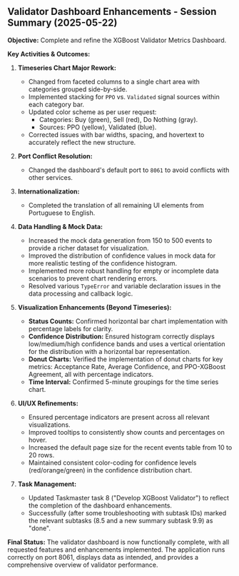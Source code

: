 ## Validator Dashboard Enhancements - Session Summary (2025-05-22)

**Objective:** Complete and refine the XGBoost Validator Metrics Dashboard.

**Key Activities & Outcomes:**

1.  **Timeseries Chart Major Rework:**

    - Changed from faceted columns to a single chart area with categories grouped side-by-side.
    - Implemented stacking for `PPO` vs. `Validated` signal sources within each category bar.
    - Updated color scheme as per user request:
      - Categories: Buy (green), Sell (red), Do Nothing (gray).
      - Sources: PPO (yellow), Validated (blue).
    - Corrected issues with bar widths, spacing, and hovertext to accurately reflect the new structure.

2.  **Port Conflict Resolution:**

    - Changed the dashboard's default port to `8061` to avoid conflicts with other services.

3.  **Internationalization:**

    - Completed the translation of all remaining UI elements from Portuguese to English.

4.  **Data Handling & Mock Data:**

    - Increased the mock data generation from 150 to 500 events to provide a richer dataset for visualization.
    - Improved the distribution of confidence values in mock data for more realistic testing of the confidence histogram.
    - Implemented more robust handling for empty or incomplete data scenarios to prevent chart rendering errors.
    - Resolved various `TypeError` and variable declaration issues in the data processing and callback logic.

5.  **Visualization Enhancements (Beyond Timeseries):**

    - **Status Counts:** Confirmed horizontal bar chart implementation with percentage labels for clarity.
    - **Confidence Distribution:** Ensured histogram correctly displays low/medium/high confidence bands and uses a vertical orientation for the distribution with a horizontal bar representation.
    - **Donut Charts:** Verified the implementation of donut charts for key metrics: Acceptance Rate, Average Confidence, and PPO-XGBoost Agreement, all with percentage indicators.
    - **Time Interval:** Confirmed 5-minute groupings for the time series chart.

6.  **UI/UX Refinements:**

    - Ensured percentage indicators are present across all relevant visualizations.
    - Improved tooltips to consistently show counts and percentages on hover.
    - Increased the default page size for the recent events table from 10 to 20 rows.
    - Maintained consistent color-coding for confidence levels (red/orange/green) in the confidence distribution chart.

7.  **Task Management:**
    - Updated Taskmaster task 8 ("Develop XGBoost Validator") to reflect the completion of the dashboard enhancements.
    - Successfully (after some troubleshooting with subtask IDs) marked the relevant subtasks (8.5 and a new summary subtask 9.9) as "done".

**Final Status:** The validator dashboard is now functionally complete, with all requested features and enhancements implemented. The application runs correctly on port 8061, displays data as intended, and provides a comprehensive overview of validator performance.
